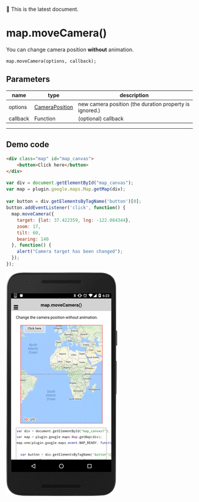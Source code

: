 :green_heart: This is the latest document.

# map.moveCamera()

You can change camera position **without** animation.

```
map.moveCamera(options, callback);
```

## Parameters

name     | type                                             | description
---------|--------------------------------------------------|----------------------
options  | [CameraPosition](../../CameraPosition/README.md) | new camera position (the duration property is ignored.)
callback | Function                                         | (optional) callback
-----------------------------------------------------------------------------------

## Demo code

```html
<div class="map" id="map_canvas">
    <button>Click here</button>
</div>
```

```js
var div = document.getElementById("map_canvas");
var map = plugin.google.maps.Map.getMap(div);

var button = div.getElementsByTagName('button')[0];
button.addEventListener('click', function() {
  map.moveCamera({
    target: {lat: 37.422359, lng: -122.084344},
    zoom: 17,
    tilt: 60,
    bearing: 140
  }, function() {
    alert("Camera target has been changed");
  });
});

```

![](image.gif)
